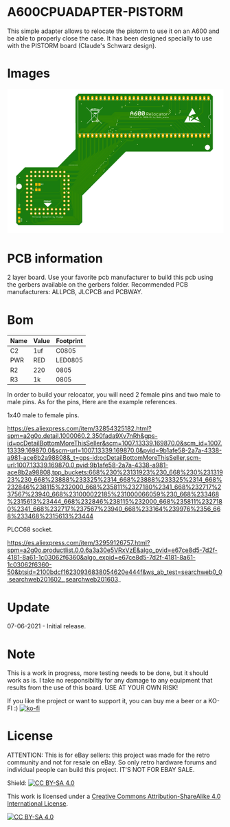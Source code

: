 # A600CPUADAPTER-PISTORM
This simple adapter allows to relocate the pistorm to use it on an A600 and be able to properly close the case. It has been designed specially to use with the PISTORM board (Claude's Schwarz design).

# Images

<img src="https://github.com/arananet/A600CPUADAPTER-PISTORM/blob/main/images/1.png?raw=true" width="700">

# PCB information

2 layer board. Use your favorite pcb manufacturer to build this pcb using the gerbers available on the gerbers folder. Recommended PCB manufacturers: ALLPCB, JLCPCB and PCBWAY.

# Bom

|Name |Value|Footprint |
|-----|-----|--------- |
|C2	  |1uf	|C0805   |
|PWR  |RED  |LED0805 |
|R2   |220  |0805    |
|R3   |1k   |0805    |

In order to build your relocator, you will need 2 female pins and two male to male pins. As for the pins, Here are the example references.

1x40 male to female pins.

https://es.aliexpress.com/item/32854325182.html?spm=a2g0o.detail.1000060.2.350fada9Xv7nRh&gps-id=pcDetailBottomMoreThisSeller&scm=1007.13339.169870.0&scm_id=1007.13339.169870.0&scm-url=1007.13339.169870.0&pvid=9b1afe58-2a7a-4338-a981-ace8b2a98808&_t=gps-id:pcDetailBottomMoreThisSeller,scm-url:1007.13339.169870.0,pvid:9b1afe58-2a7a-4338-a981-ace8b2a98808,tpp_buckets:668%230%23131923%230_668%230%23131923%230_668%23888%233325%2314_668%23888%233325%2314_668%232846%238115%232000_668%235811%2327180%2341_668%232717%237567%23940_668%231000022185%231000066059%230_668%233468%2315613%23444_668%232846%238115%232000_668%235811%2327180%2341_668%232717%237567%23940_668%233164%239976%2356_668%233468%2315613%23444

PLCC68 socket.

https://es.aliexpress.com/item/32959126757.html?spm=a2g0o.productlist.0.0.6a3a30e5VRxVzE&algo_pvid=e67ce8d5-7d2f-4181-8a61-1c03062f6360&algo_expid=e67ce8d5-7d2f-4181-8a61-1c03062f6360-50&btsid=2100bdcf16230936838054620e444f&ws_ab_test=searchweb0_0,searchweb201602_,searchweb201603_

# Update

07-06-2021 - Initial release.

# Note

This is a work in progress, more testing needs to be done, but it should work as is. I take no responsibiltiy for any damage to any equipment that results from the use of this board. USE AT YOUR OWN RISK!

If you like the project or want to support it, you can buy me a beer or a KO-FI :) 
[![ko-fi](https://www.ko-fi.com/img/githubbutton_sm.svg)](https://ko-fi.com/H2H51MPWG)

# License

ATTENTION: This is for eBay sellers: this project was made for the retro community and not for resale on eBay. So only retro hardware forums and individual people can build this project. IT'S NOT FOR EBAY SALE.

Shield: [![CC BY-SA 4.0][cc-by-sa-shield]][cc-by-sa]

This work is licensed under a [Creative Commons Attribution-ShareAlike 4.0
International License][cc-by-sa].

[![CC BY-SA 4.0][cc-by-sa-image]][cc-by-sa]

[cc-by-sa]: http://creativecommons.org/licenses/by-sa/4.0/
[cc-by-sa-image]: https://licensebuttons.net/l/by-sa/4.0/88x31.png
[cc-by-sa-shield]: https://img.shields.io/badge/License-CC%20BY--SA%204.0-lightgrey.svg
